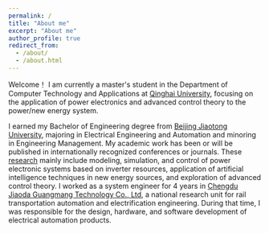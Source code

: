 ```yaml
---
permalink: /
title: "About me"
excerpt: "About me"
author_profile: true
redirect_from: 
  - /about/
  - /about.html
---
```

Welcome！ I am currently a master's student in the Department of Computer Technology and Applications at [Qinghai University](https://www.qhu.edu.cn/), focusing on the application of power electronics and advanced control theory to the power/new energy system.

I earned my Bachelor of Engineering degree from [Beijing Jiaotong University](http://en.njtu.edu.cn/), majoring in Electrical Engineering and Automation and minoring in Engineering Management. My academic work has been or will be published in internationally recognized conferences or journals. These [research](research) mainly include modeling, simulation, and control of power electronic systems based on inverter resources, application of artificial intelligence techniques in new energy sources, and exploration of advanced control theory. I worked as a system engineer for 4 years in [Chengdu Jiaoda Guangmang Technology Co., Ltd](http://en.ctny.com.cn/business), a national research unit for rail transportation automation and electrification engineering. During that time, I was responsible for the design, hardware, and software development of electrical automation products.
